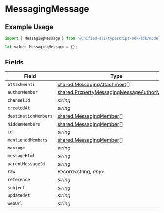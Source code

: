 # MessagingMessage

## Example Usage

```typescript
import { MessagingMessage } from "@unified-api/typescript-sdk/sdk/models/shared";

let value: MessagingMessage = {};
```

## Fields

| Field                                                                                                             | Type                                                                                                              | Required                                                                                                          | Description                                                                                                       |
| ----------------------------------------------------------------------------------------------------------------- | ----------------------------------------------------------------------------------------------------------------- | ----------------------------------------------------------------------------------------------------------------- | ----------------------------------------------------------------------------------------------------------------- |
| `attachments`                                                                                                     | [shared.MessagingAttachment](../../../sdk/models/shared/messagingattachment.md)[]                                 | :heavy_minus_sign:                                                                                                | N/A                                                                                                               |
| `authorMember`                                                                                                    | [shared.PropertyMessagingMessageAuthorMember](../../../sdk/models/shared/propertymessagingmessageauthormember.md) | :heavy_minus_sign:                                                                                                | N/A                                                                                                               |
| `channelId`                                                                                                       | *string*                                                                                                          | :heavy_minus_sign:                                                                                                | N/A                                                                                                               |
| `createdAt`                                                                                                       | *string*                                                                                                          | :heavy_minus_sign:                                                                                                | N/A                                                                                                               |
| `destinationMembers`                                                                                              | [shared.MessagingMember](../../../sdk/models/shared/messagingmember.md)[]                                         | :heavy_minus_sign:                                                                                                | N/A                                                                                                               |
| `hiddenMembers`                                                                                                   | [shared.MessagingMember](../../../sdk/models/shared/messagingmember.md)[]                                         | :heavy_minus_sign:                                                                                                | N/A                                                                                                               |
| `id`                                                                                                              | *string*                                                                                                          | :heavy_minus_sign:                                                                                                | N/A                                                                                                               |
| `mentionedMembers`                                                                                                | [shared.MessagingMember](../../../sdk/models/shared/messagingmember.md)[]                                         | :heavy_minus_sign:                                                                                                | N/A                                                                                                               |
| `message`                                                                                                         | *string*                                                                                                          | :heavy_minus_sign:                                                                                                | N/A                                                                                                               |
| `messageHtml`                                                                                                     | *string*                                                                                                          | :heavy_minus_sign:                                                                                                | N/A                                                                                                               |
| `parentMessageId`                                                                                                 | *string*                                                                                                          | :heavy_minus_sign:                                                                                                | N/A                                                                                                               |
| `raw`                                                                                                             | Record<string, *any*>                                                                                             | :heavy_minus_sign:                                                                                                | N/A                                                                                                               |
| `reference`                                                                                                       | *string*                                                                                                          | :heavy_minus_sign:                                                                                                | N/A                                                                                                               |
| `subject`                                                                                                         | *string*                                                                                                          | :heavy_minus_sign:                                                                                                | N/A                                                                                                               |
| `updatedAt`                                                                                                       | *string*                                                                                                          | :heavy_minus_sign:                                                                                                | N/A                                                                                                               |
| `webUrl`                                                                                                          | *string*                                                                                                          | :heavy_minus_sign:                                                                                                | N/A                                                                                                               |